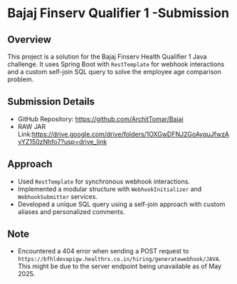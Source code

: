 # Bajaj Finserv Qualifier 1 -Submission

## Overview
This project is a solution for the Bajaj Finserv Health Qualifier 1 Java challenge. It uses Spring Boot with `RestTemplate` for webhook interactions and a custom self-join SQL query to solve the employee age comparison problem.

## Submission Details
- GitHub Repository: https://github.com/ArchitTomar/Bajaj
- RAW JAR Link:https://drive.google.com/drive/folders/1OXGwDFNJ2GoAyquJfwzAvYZ150zNhfo7?usp=drive_link

## Approach
- Used `RestTemplate` for synchronous webhook interactions.
- Implemented a modular structure with `WebhookInitializer` and `WebhookSubmitter` services.
- Developed a unique SQL query using a self-join approach with custom aliases and personalized comments.

## Note
- Encountered a 404 error when sending a POST request to `https://bfhldevapigw.healthrx.co.in/hiring/generatewebhook/JAVA`. This might be due to the server endpoint being unavailable as of May 2025.

